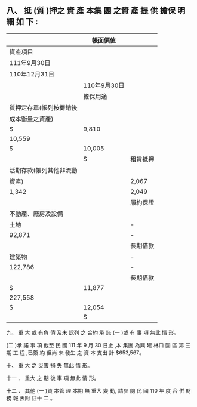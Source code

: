 
## 八、 抵 (質 )押之 資 產 本集 團 之資 產 提 供 擔保 明 細 如 下 :

|                         | 帳面價值     |          |
|-------------------------|--------------|----------|
| 資產項目                |              |          |
| 111年9月30日            |              |          |
| 110年12月31日           |              |          |
|                         | 110年9月30日 |          |
|                         | 擔保用途     |          |
| 質押定存單(帳列按攤銷後 |              |          |
| 成本衡量之資產)         |              |          |
| $                       | 9,810        |          |
| 10,559                  |              |          |
| $                       | 10,005       |          |
|                         | $            | 租賃抵押 |
| 活期存款(帳列其他非流動 |              |          |
| 資產)                   |              | 2,067    |
| 1,342                   |              | 2,049    |
|                         |              | 履約保證 |
| 不動產、廠房及設備      |              |          |
| 土地                    |              | -        |
| 92,871                  |              | -        |
|                         |              | 長期借款 |
| 建築物                  |              | -        |
| 122,786                 |              | -        |
|                         |              | 長期借款 |
| $                       | 11,877       |          |
| 227,558                 |              |          |
| $                       | 12,054       |          |
|                         | $            |          |

九、 重 大 或 有負 債 及未 認列 之 合約 承 諾 
(一 )或 有 事 項 無此 情 形。 

(二 )承 諾 事 項 截至 民 國 111 年 9 月 30 日止 ,本 集團 為興 建 林口 園 區 第 三期 工 程 ,已簽 約 但尚 未 發生 之 資 本 支出 計 $653,567。 

十、 重 大 之 災害 損 失 無此 情 形。 

十一 、 重大 之 期 後 事 項 無此 情 形。 

十二 、 其他 
(一 )資 本管 理 本期 無 重大 變 動, 請參 閱 民 國 110 年 度 合 併 財務 報 表附 註十 二 。 